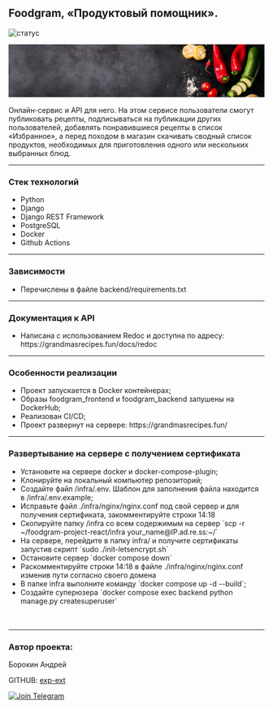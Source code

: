 <h2>Foodgram, &laquo;Продуктовый помощник&raquo;.</h2>

![статус](https://github.com/exp-ext/yamdb_final/actions/workflows/yamdb_workflow.yml/badge.svg?event=push)

<p align="center">
<img src="https://github.com/exp-ext/foodgram-project-react/blob/master/backend/static/img/top-banner.jpg?raw=true" width="1200">
</p>
<p>Онлайн-сервис и API для него. На этом сервисе пользователи смогут публиковать рецепты, подписываться на публикации других пользователей, добавлять понравившиеся рецепты в список &laquo;Избранное&raquo;, а перед походом в магазин скачивать сводный список продуктов, необходимых для приготовления одного или нескольких выбранных блюд.</p>
<hr />
<h3>Стек технологий</h3>
<ul>
<li>Python</li>
<li>Django</li>
<li>Django REST Framework</li>
<li>PostgreSQL</li>
<li>Docker</li>
<li>Github Actions</li>
</ul>
<hr />
<h3>Зависимости</h3>
<ul>
<li>Перечислены в файле backend/requirements.txt</li>
</ul>
<hr />
<h3>Документация к API</h3>
<ul>
<li>Написана с использованием Redoc и доступна по адресу: https://grandmasrecipes.fun/docs/redoc </li>
</ul>
<hr />
<h3>Особенности реализации</h3>
<ul>
<li>Проект запускается в Docker контейнерах;</li>
<li>Образы foodgram_frontend и foodgram_backend запушены на DockerHub;</li>
<li>Реализован CI/CD;</li>
<li>Проект развернут на сервере: https://grandmasrecipes.fun/ </li>
</ul>
<hr />
<h3>Развертывание на сервере c получением сертификата</h3>
<ul>
<li>Установите на сервере docker и docker-compose-plugin;</li>
<li>Клонируйте на локальный компьютер репозиторий;</li>
<li>Создайте файл /infra/.env. Шаблон для заполнения файла находится в /infra/.env.example;</li>
<li>Исправьте файл ./infra/nginx/nginx.conf под свой сервер и для получения сертификата, закомментируйте строки 14:18</li>
<li>Скопируйте папку /infra со всем содержимым на сервер `scp -r ~/foodgram-project-react/infra your_name@IP.ad.re.ss:~/`
</li>
<li>На сервере, перейдите в папку infra/ и получите сертификаты запустив скрипт `sudo ./init-letsencrypt.sh`</li>
<li>Остановите сервер `docker compose down` </li>
<li>Раскомментируйте строки 14:18 в файле ./infra/nginx/nginx.conf изменив пути согласно своего домена</li>
<li>В папке infra выполните команду `docker compose up -d --build`;</li>
<li>Создайте суперюзера `docker compose exec backend python manage.py createsuperuser`</li>
<br /><br />
</ul>
<hr />
<h3>Автор проекта:</h3>
<p>Борокин Андрей</p>

GITHUB: [exp-ext](https://github.com/exp-ext)

[![Join Telegram](https://img.shields.io/badge/My%20Telegram-Join-blue)](https://t.me/Borokin)

